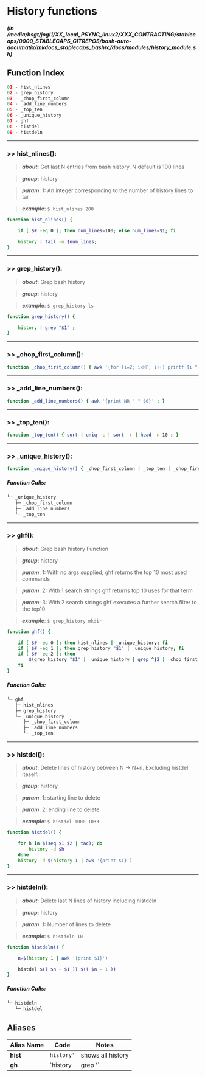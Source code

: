 
History functions
=================


***(in /media/bsgt/jogi1/XX_local_PSYNC_linux2/XXX_CONTRACTING/stablecaps/0000_STABLECAPS_GITREPOS/bash-auto-documatix/mkdocs_stablecaps_bashrc/docs/modules/history_module.sh)***
## Function Index


```python
01 - hist_nlines
02 - grep_history
03 - _chop_first_column
04 - _add_line_numbers
05 - _top_ten
06 - _unique_history
07 - ghf
08 - histdel
09 - histdeln
```

******
### >> hist_nlines():


>***about***: Get last N entries from bash history. N default is 100 lines


>***group***: history


>***param***: 1: An integer corresponding to the number of history lines to tail


>***example***: `$ hist_nlines 200`


```bash
function hist_nlines() {

    if [ $# -eq 0 ]; then num_lines=100; else num_lines=$1; fi

    history | tail -n $num_lines;
}

```




******
### >> grep_history():


>***about***: Grep bash history


>***group***: history


>***example***: `$ grep_history ls`


```bash
function grep_history() {

    history | grep "$1" ;
}

```




******
### >> _chop_first_column():


```bash
function _chop_first_column() { awk '{for (i=2; i<NF; i++) printf $i " "; print $NF}' ; }

```




******
### >> _add_line_numbers():


```bash
function _add_line_numbers() { awk '{print NR " " $0}' ; }

```




******
### >> _top_ten():


```bash
function _top_ten() { sort | uniq -c | sort -r | head -n 10 ; }

```




******
### >> _unique_history():


```bash
function _unique_history() { _chop_first_column | _top_ten | _chop_first_column | _add_line_numbers ; }

```
##### Function Calls:


```bash
└─ _unique_history
   ├─ _chop_first_column
   ├─ _add_line_numbers
   └─ _top_ten
```




******
### >> ghf():


>***about***: Grep bash history Function


>***group***: history


>***param***: 1: With no args supplied, ghf returns the top 10 most used commands


>***param***: 2: With 1 search strings ghf returns top 10 uses for that term


>***param***: 3: With 2 search strings ghf executes a further search filter to the top10


>***example***: `$ grep_history mkdir`


```bash
function ghf() {

    if [ $# -eq 0 ]; then hist_nlines | _unique_history; fi
    if [ $# -eq 1 ]; then grep_history "$1" | _unique_history; fi
    if [ $# -eq 2 ]; then
        $(grep_history "$1" | _unique_history | grep ^$2 | _chop_first_column)
    fi
}

```
##### Function Calls:


```bash
└─ ghf
   ├─ hist_nlines
   ├─ grep_history
   └─ _unique_history
      ├─ _chop_first_column
      ├─ _add_line_numbers
      └─ _top_ten
```




******
### >> histdel():


>***about***: Delete lines of history between N -> N+n. Excluding histdel iteself.


>***group***: history


>***param***: 1: starting line to delete


>***param***: 2: ending line to delete


>***example***: `$ histdel 1000 1033`


```bash
function histdel() {

    for h in $(seq $1 $2 | tac); do
        history -d $h
    done
    history -d $(history 1 | awk '{print $1}')
}

```




******
### >> histdeln():


>***about***: Delete last N lines of history including histdeln


>***group***: history


>***param***: 1: Number of lines to delete


>***example***: `$ histdeln 10`


```bash
function histdeln() {

    n=$(history 1 | awk '{print $1}')

    histdel $(( $n - $1 )) $(( $n - 1 ))
}

```
##### Function Calls:


```bash
└─ histdeln
   └─ histdel
```



## Aliases


| **Alias Name** | **Code** | **Notes** |
| ------------- | ------------- | ------------- |
| **hist** | `history'` |  shows all history
| **gh** | `history | grep '` |  grep all history

